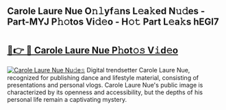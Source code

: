 ## Carole Laure Nue O𝚗𝚕yf𝚊ns L𝚎a𝚔ed N𝚞𝚍es - Part-MYJ P𝚑𝚘tos Vi𝚍𝚎o - H𝚘𝚝 Part L𝚎a𝚔s hEGl7

# <h2><a href="http://kfd4a9x.oniu.top/?m=Carole+Laure+Nue">🔗👉 🔴 Carole Laure Nue P𝚑ot𝚘𝚜 V𝚒d𝚎o</a></h2>

[![Carole Laure Nue Nu𝚍e𝚜](https://i.imgur.com/0qMVB7G.gif)](http://kfd4a9x.oniu.top/?m=Carole+Laure+Nue)
Digital trendsetter Carole Laure Nue, recognized for publishing dance and lifestyle material, consisting of presentations and personal vlogs. Carole Laure Nue's public image is characterized by its openness and accessibility, but the depths of his personal life remain a captivating mystery.  

